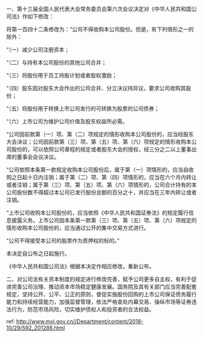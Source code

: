 一、第十三届全国人民代表大会常务委员会第六次会议决定对《中华人民共和国公司法》作如下修改：

将第一百四十二条修改为：“公司不得收购本公司股份。但是，有下列情形之一的除外：

“（一）减少公司注册资本；

“（二）与持有本公司股份的其他公司合并；

“（三）将股份用于员工持股计划或者股权激励；

“（四）股东因对股东大会作出的公司合并、分立决议持异议，要求公司收购其股份；

“（五）将股份用于转换上市公司发行的可转换为股票的公司债券；

“（六）上市公司为维护公司价值及股东权益所必需。

“公司因前款第（一）项、第（二）项规定的情形收购本公司股份的，应当经股东大会决议；公司因前款第（三）项、第（五）项、第（六）项规定的情形收购本公司股份的，可以依照公司章程的规定或者股东大会的授权，经三分之二以上董事出席的董事会会议决议。

“公司依照本条第一款规定收购本公司股份后，属于第（一）项情形的，应当自收购之日起十日内注销；属于第（二）项、第（四）项情形的，应当在六个月内转让或者注销；属于第（三）项、第（五）项、第（六）项情形的，公司合计持有的本公司股份数不得超过本公司已发行股份总额的百分之十，并应当在三年内转让或者注销。

“上市公司收购本公司股份的，应当依照《中华人民共和国证券法》的规定履行信息披露义务。上市公司因本条第一款第（三）项、第（五）项、第（六）项规定的情形收购本公司股份的，应当通过公开的集中交易方式进行。

“公司不得接受本公司的股票作为质押权的标的。”

本决定自公布之日起施行。

《中华人民共和国公司法》根据本决定作相应修改，重新公布。

二、对公司法有关资本制度的规定进行修改完善，赋予公司更多自主权，有利于促进完善公司治理、推动资本市场稳定健康发展。国务院及其有关部门应当完善配套规定，坚持公开、公平、公正的原则，督促实施股份回购的上市公司保证债务履行能力和持续经营能力，加强监督管理，依法严格查处内幕交易、操纵市场等证券违法行为，防范市场风险，切实维护债权人和投资者的合法权益。



 ref: <http://www.moj.gov.cn//Department/content/2018-10/29/592_201286.html>